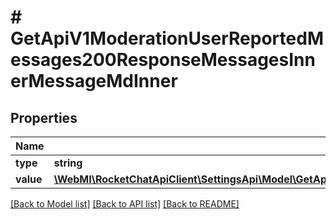 # # GetApiV1ModerationUserReportedMessages200ResponseMessagesInnerMessageMdInner

## Properties

Name | Type | Description | Notes
------------ | ------------- | ------------- | -------------
**type** | **string** |  | [optional]
**value** | [**\WebMI\RocketChatApiClient\SettingsApi\Model\GetApiV1ModerationUserReportedMessages200ResponseMessagesInnerMessageMdInnerValueInner[]**](GetApiV1ModerationUserReportedMessages200ResponseMessagesInnerMessageMdInnerValueInner.md) |  | [optional]

[[Back to Model list]](../../README.md#models) [[Back to API list]](../../README.md#endpoints) [[Back to README]](../../README.md)
